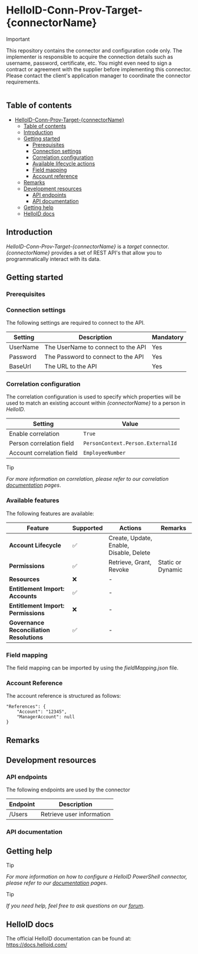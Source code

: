 # HelloID-Conn-Prov-Target-{connectorName}

<!--
** for extra information about alert syntax please refer to [Alerts](https://docs.github.com/en/get-started/writing-on-github/getting-started-with-writing-and-formatting-on-github/basic-writing-and-formatting-syntax#alerts)
-->

> [!IMPORTANT]
> This repository contains the connector and configuration code only. The implementer is responsible to acquire the connection details such as username, password, certificate, etc. You might even need to sign a contract or agreement with the supplier before implementing this connector. Please contact the client's application manager to coordinate the connector requirements.

<p align="center">
  <img src="">
</p>

## Table of contents

- [HelloID-Conn-Prov-Target-{connectorName}](#helloid-conn-prov-target-{connectorName})
  - [Table of contents](#table-of-contents)
  - [Introduction](#introduction)
  - [Getting started](#getting-started)
    - [Prerequisites](#prerequisites)
    - [Connection settings](#connection-settings)
    - [Correlation configuration](#correlation-configuration)
    - [Available lifecycle actions](#available-lifecycle-actions)
    - [Field mapping](#field-mapping)
    - [Account reference](#account-reference)
  - [Remarks](#remarks)
  - [Development resources](#development-resources)
    - [API endpoints](#api-endpoints)
    - [API documentation](#api-documentation)
  - [Getting help](#getting-help)
  - [HelloID docs](#helloid-docs)

## Introduction

_HelloID-Conn-Prov-Target-{connectorName}_ is a _target_ connector. _{connectorName}_ provides a set of REST API's that allow you to programmatically interact with its data.

## Getting started

### Prerequisites

<!--
Describe the specific requirements that must be met before using this connector, such as the need for an agent, a certificate or IP whitelisting.

**Please ensure to list the requirements using bullet points for clarity.**

Example:

- **SSL Certificate**:<br>
  A valid SSL certificate must be installed on the server to ensure secure communication. The certificate should be trusted by a recognized Certificate Authority (CA) and must not be self-signed.
- **IP Whitelisting**:<br>
  The IP addresses used by the connector must be whitelisted on the target system's firewall to allow access. Ensure that the firewall rules are configured to permit incoming and outgoing connections from these IPs.
-->

### Connection settings

The following settings are required to connect to the API.

| Setting  | Description                        | Mandatory |
| -------- | ---------------------------------- | --------- |
| UserName | The UserName to connect to the API | Yes       |
| Password | The Password to connect to the API | Yes       |
| BaseUrl  | The URL to the API                 | Yes       |

### Correlation configuration

The correlation configuration is used to specify which properties will be used to match an existing account within _{connectorName}_ to a person in _HelloID_.

| Setting                   | Value                             |
| ------------------------- | --------------------------------- |
| Enable correlation        | `True`                            |
| Person correlation field  | `PersonContext.Person.ExternalId` |
| Account correlation field | `EmployeeNumber`                  |

> [!TIP]
> _For more information on correlation, please refer to our correlation [documentation](https://docs.helloid.com/en/provisioning/target-systems/powershell-v2-target-systems/correlation.html) pages_.

### Available features

The following features are available:

| Feature                                   | Supported | Actions                                 | Remarks           |
| ----------------------------------------- | --------- | --------------------------------------- | ----------------- |
| **Account Lifecycle**                     | ✅        | Create, Update, Enable, Disable, Delete |                   |
| **Permissions**                           | ✅        | Retrieve, Grant, Revoke                 | Static or Dynamic |
| **Resources**                             | ❌        | -                                       |                   |
| **Entitlement Import: Accounts**          | ✅        | -                                       |                   |
| **Entitlement Import: Permissions**       | ❌        | -                                       |                   |
| **Governance Reconciliation Resolutions** | ✅        | -                                       |                   |


### Field mapping

The field mapping can be imported by using the _fieldMapping.json_ file.

### Account Reference

The account reference is structured as follows:
```
"References": {
    "Account": "12345",
    "ManagerAccount": null
}
```

## Remarks

<!--
Provide remarks on special aspects of the code or the internal workings of the connector.

**Please ensure to use `###` tags for H3 headings for each remark.**

Example:

### GET Account API Limitation
- **No GET Endpoint**: The API does not support a GET request to retrieve account details. You may need to use alternative methods or endpoints to access account information, such as using a POST request with appropriate parameters.

### Correlation Based on Email Address
- **Email Address Correlation**: The connector relies on email addresses to correlate and match records between systems. Ensure that email addresses are accurately maintained and consistent across systems to avoid issues with data synchronization and matching.
-->

## Development resources

### API endpoints

The following endpoints are used by the connector

| Endpoint | Description               |
| -------- | ------------------------- |
| /Users   | Retrieve user information |

### API documentation

<!--
If publicly available, provide the link to the API documentation
-->

## Getting help

> [!TIP]
> _For more information on how to configure a HelloID PowerShell connector, please refer to our [documentation](https://docs.helloid.com/en/provisioning/target-systems/powershell-v2-target-systems.html) pages_.

> [!TIP]
>  _If you need help, feel free to ask questions on our [forum](https://forum.helloid.com)_.

## HelloID docs

The official HelloID documentation can be found at: https://docs.helloid.com/
